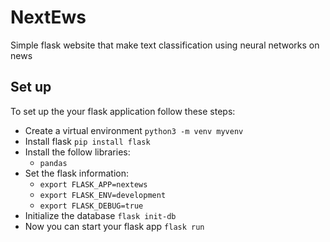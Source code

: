# NextEws
Simple flask website that make text classification using neural networks on news

## Set up
To set up the your flask application follow these steps:
* Create a virtual environment `python3 -m venv myvenv`
* Install flask `pip install flask`
* Install the follow libraries:
    * `pandas`
* Set the flask information:
    * `export FLASK_APP=nextews`
    * `export FLASK_ENV=development`
    * `export FLASK_DEBUG=true`
* Initialize the database `flask init-db`
* Now you can start your flask app `flask run`